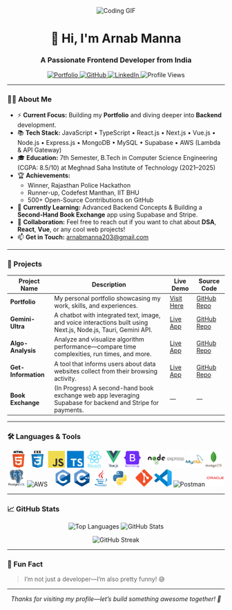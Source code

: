 <p align="center">
  <img width="100" src="https://raw.githubusercontent.com/chiraag-kakar/chiraag-kakar/master/hadder.gif" alt="Coding GIF"/>
</p>

<h1 align="center">👋 Hi, I'm Arnab Manna</h1>
<h3 align="center">A Passionate Frontend Developer from India</h3>

<p align="center">
  <a href="https://arnab-portfolio-v2.vercel.app/" target="_blank">
    <img src="https://img.shields.io/badge/Portfolio-Visit%20Here-blue?style=flat-square&logo=vercel" alt="Portfolio"/>
  </a>
  <a href="https://github.com/arnab-4" target="_blank">
    <img src="https://img.shields.io/badge/GitHub-arnab--4-181717?style=flat-square&logo=github" alt="GitHub"/>
  </a>
  <a href="https://www.linkedin.com/in/arnab-manna-442586240" target="_blank">
    <img src="https://img.shields.io/badge/LinkedIn-Connect%20with%20Me-blue?style=flat-square&logo=linkedin" alt="LinkedIn"/>
  </a>
  <img src="https://komarev.com/ghpvc/?username=arnab-4&label=Profile%20views&color=0e75b6&style=flat-square" alt="Profile Views"/>
</p>

---

### 👨‍💻 About Me
- ⚡ **Current Focus:** Building my **Portfolio** and diving deeper into **Backend** development.  
- 📚 **Tech Stack:** JavaScript • TypeScript • React.js • Next.js • Vue.js • Node.js • Express.js • MongoDB • MySQL • Supabase • AWS (Lambda & API Gateway)  
- 🎓 **Education:** 7th Semester, B.Tech in Computer Science Engineering (CGPA: 8.5/10) at Meghnad Saha Institute of Technology (2021–2025)  
- 🏆 **Achievements:**  
  - Winner, Rajasthan Police Hackathon  
  - Runner-up, Codefest Manthan, IIT BHU  
  - 500+ Open-Source Contributions on GitHub  
- 🌱 **Currently Learning:** Advanced Backend Concepts & Building a **Second-Hand Book Exchange** app using Supabase and Stripe.  
- 🤝 **Collaboration:** Feel free to reach out if you want to chat about **DSA**, **React**, **Vue**, or any cool web projects!  
- 📫 **Get in Touch:** [arnabmanna203@gmail.com](mailto:arnabmanna203@gmail.com)  

---

### 📂 Projects
| Project Name    | Description                                                                                               | Live Demo                                                  | Source Code                                                      |
| --------------- | --------------------------------------------------------------------------------------------------------- | ---------------------------------------------------------- | ---------------------------------------------------------------- |
| **Portfolio**   | My personal portfolio showcasing my work, skills, and experiences.                                        | [Visit Here](https://arnab-portfolio-v2.vercel.app/)       | [GitHub Repo](https://github.com/arnab-4/portfolio)              |
| **Gemini-Ultra**| A chatbot with integrated text, image, and voice interactions built using Next.js, Node.js, Tauri, Gemini API. | [Live App](https://gemini-ultra-iota.vercel.app/)          | [GitHub Repo](https://github.com/arnab-4/Gemini-Ultra)           |
| **Algo-Analysis**| Analyze and visualize algorithm performance—compare time complexities, run times, and more.              | [Live App](https://algo-analysis.netlify.app/)             | [GitHub Repo](https://github.com/arnab-4/Algo-analysis)          |
| **Get-Information** | A tool that informs users about data websites collect from their browsing activity.                  | [Live App](https://getinfromation.netlify.app/)            | [GitHub Repo](https://github.com/arnab-4/Get-Information)        |
| **Book Exchange** | (In Progress) A second-hand book exchange web app leveraging Supabase for backend and Stripe for payments. | —                                                          | —                                                                |

---

### 🛠️ Languages & Tools

<p align="center">
  <!-- Frontend -->
  <img alt="HTML5" src="https://raw.githubusercontent.com/devicons/devicon/master/icons/html5/html5-original-wordmark.svg" width="40" height="40"/> 
  <img alt="CSS3" src="https://raw.githubusercontent.com/devicons/devicon/master/icons/css3/css3-original-wordmark.svg" width="40" height="40"/> 
  <img alt="JavaScript" src="https://raw.githubusercontent.com/devicons/devicon/master/icons/javascript/javascript-original.svg" width="40" height="40"/> 
  <img alt="TypeScript" src="https://raw.githubusercontent.com/devicons/devicon/master/icons/typescript/typescript-original.svg" width="40" height="40"/> 
  <img alt="React" src="https://raw.githubusercontent.com/devicons/devicon/master/icons/react/react-original-wordmark.svg" width="40" height="40"/> 
  <img alt="Vue.js" src="https://raw.githubusercontent.com/devicons/devicon/master/icons/vuejs/vuejs-original-wordmark.svg" width="40" height="40"/> 
  <img alt="Bootstrap" src="https://raw.githubusercontent.com/devicons/devicon/master/icons/bootstrap/bootstrap-plain-wordmark.svg" width="40" height="40"/>  
  &nbsp;&nbsp;
  <!-- Backend -->
  <img alt="Node.js" src="https://raw.githubusercontent.com/devicons/devicon/master/icons/nodejs/nodejs-original-wordmark.svg" width="40" height="40"/> 
  <img alt="Express.js" src="https://raw.githubusercontent.com/devicons/devicon/master/icons/express/express-original-wordmark.svg" width="40" height="40"/> 
  <img alt="MySQL" src="https://raw.githubusercontent.com/devicons/devicon/master/icons/mysql/mysql-original-wordmark.svg" width="40" height="40"/> 
  <img alt="MongoDB" src="https://raw.githubusercontent.com/devicons/devicon/master/icons/mongodb/mongodb-original-wordmark.svg" width="40" height="40"/> 
  <img alt="Supabase" src="https://raw.githubusercontent.com/devicons/devicon/master/icons/postgresql/postgresql-original-wordmark.svg" width="40" height="40"/> 
  <img alt="AWS" src="https://www.vectorlogo.zone/logos/amazon_aws/amazon_aws-icon.svg" width="40" height="40"/>  
  &nbsp;&nbsp;
  <!-- Programming Languages -->
  <img alt="C" src="https://raw.githubusercontent.com/devicons/devicon/master/icons/c/c-original.svg" width="40" height="40"/> 
  <img alt="C++" src="https://raw.githubusercontent.com/devicons/devicon/master/icons/cplusplus/cplusplus-original.svg" width="40" height="40"/> 
  <img alt="Java" src="https://raw.githubusercontent.com/devicons/devicon/master/icons/java/java-original.svg" width="40" height="40"/> 
  <img alt="Python" src="https://raw.githubusercontent.com/devicons/devicon/master/icons/python/python-original.svg" width="40" height="40"/>  
  &nbsp;&nbsp;
  <!-- Tools -->
  <img alt="Git" src="https://raw.githubusercontent.com/devicons/devicon/master/icons/git/git-original.svg" width="40" height="40"/> 
  <img alt="VS Code" src="https://raw.githubusercontent.com/devicons/devicon/master/icons/vscode/vscode-original.svg" width="40" height="40"/> 
  <img alt="Postman" src="https://www.vectorlogo.zone/logos/postmanio/postmanio-icon.svg" width="40" height="40"/> 
  <img alt="Oracle" src="https://raw.githubusercontent.com/devicons/devicon/master/icons/oracle/oracle-original.svg" width="40" height="40"/>  
</p>

---

### 📈 GitHub Stats

<p align="center">
  <img src="https://github-readme-stats.vercel.app/api/top-langs?username=arnab-4&show_icons=true&locale=en&layout=compact&theme=dark" alt="Top Languages" width="48%" />
  <img src="https://github-readme-stats.vercel.app/api?username=arnab-4&show_icons=true&theme=dark" alt="GitHub Stats" width="48%" />
</p>

<p align="center">
  <img src="https://github-readme-streak-stats.herokuapp.com/?user=arnab-4&theme=dark" alt="GitHub Streak" />
</p>

---

### 🎯 Fun Fact
> I’m not just a developer—I’m also pretty funny! 😅

---

<p align="center">
  <em>Thanks for visiting my profile—let’s build something awesome together! 🌟</em>
</p>
